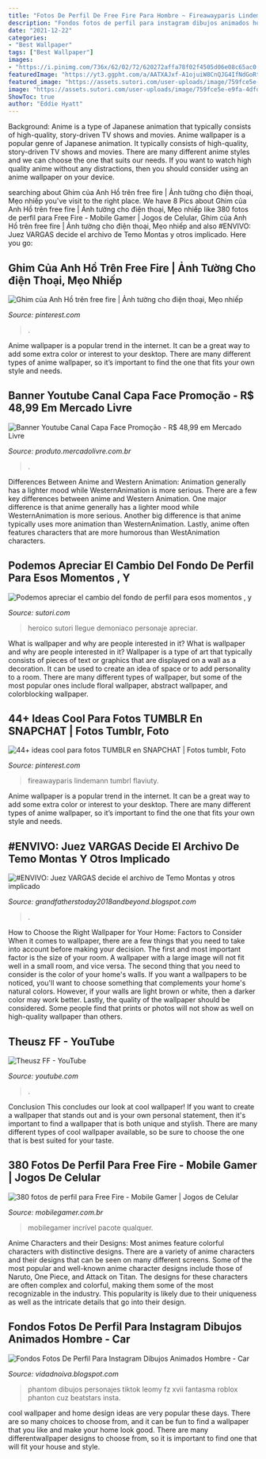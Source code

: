 ```yaml
---
title: "Fotos De Perfil De Free Fire Para Hombre ~ Fireawayparis Lindemann Tumbrl Flaviuty"
description: "Fondos fotos de perfil para instagram dibujos animados hombre"
date: "2021-12-22"
categories:
- "Best Wallpaper"
tags: ["Best Wallpaper"]
images:
- "https://i.pinimg.com/736x/62/02/72/620272affa78f02f4505d06e08c65ac0.jpg"
featuredImage: "https://yt3.ggpht.com/a/AATXAJxf-A1ojuiW8CnQJG4IfNdGoRtesRH3nG6vgI2mOg=s900-c-k-c0xffffffff-no-rj-mo"
featured_image: "https://assets.sutori.com/user-uploads/image/759fce5e-e9fa-4dfd-a65b-3706bdb984e6/a3e4364ae5a77c9518495173750584e9.jpeg"
image: "https://assets.sutori.com/user-uploads/image/759fce5e-e9fa-4dfd-a65b-3706bdb984e6/a3e4364ae5a77c9518495173750584e9.jpeg"
ShowToc: true
author: "Eddie Hyatt"
---
```



Background: Anime is a type of Japanese animation that typically consists of high-quality, story-driven TV shows and movies.
Anime wallpaper is a popular genre of Japanese animation. It typically consists of high-quality, story-driven TV shows and movies. There are many different anime styles and we can choose the one that suits our needs. If you want to watch high quality anime without any distractions, then you should consider using an anime wallpaper on your device.

	

		
searching about Ghim của Anh Hồ trên free fire | Ảnh tường cho điện thoại, Mẹo nhiếp you've visit to the right place. We have 8 Pics about Ghim của Anh Hồ trên free fire | Ảnh tường cho điện thoại, Mẹo nhiếp like 380 fotos de perfil para Free Fire - Mobile Gamer | Jogos de Celular, Ghim của Anh Hồ trên free fire | Ảnh tường cho điện thoại, Mẹo nhiếp and also #ENVIVO: Juez VARGAS decide el archivo de Temo Montas y otros implicado. Here you go:
		
    
## Ghim Của Anh Hồ Trên Free Fire | Ảnh Tường Cho điện Thoại, Mẹo Nhiếp

<img loading=lazy src="https://i.pinimg.com/736x/18/ec/13/18ec138c1e0b2ea3de77283fc1da22b9.jpg" onerror="this.onerror=null;this.src='https://tse2.mm.bing.net/th?id=OIP.iEYqtxwiMM_BxauWeBgfegHaNK&amp;pid=15.1';" alt="Ghim của Anh Hồ trên free fire | Ảnh tường cho điện thoại, Mẹo nhiếp">

_Source: pinterest.com_

>. 

	

Anime wallpaper is a popular trend in the internet. It can be a great way to add some extra color or interest to your desktop. There are many different types of anime wallpaper, so it’s important to find the one that fits your own style and needs.

    
## Banner Youtube Canal Capa Face Promoção - R$ 48,99 Em Mercado Livre

<img loading=lazy src="https://http2.mlstatic.com/banner-youtube-canal-capa-face-promoco-D_NQ_NP_870189-MLB26657994575_012018-F.jpg" onerror="this.onerror=null;this.src='https://tse2.mm.bing.net/th?id=OIP.Sp21cDxCnsDxB0v_UTiS1gHaEK&amp;pid=15.1';" alt="Banner Youtube Canal Capa Face Promoção - R$ 48,99 em Mercado Livre">

_Source: produto.mercadolivre.com.br_

>. 

	

Differences Between Anime and Western Animation: Animation generally has a lighter mood while WesternAnimation is more serious.
There are a few key differences between anime and Western Animation. One major difference is that anime generally has a lighter mood while WesternAnimation is more serious. Another big difference is that anime typically uses more animation than WesternAnimation. Lastly, anime often features characters that are more humorous than WestAnimation characters.

    
## Podemos Apreciar El Cambio Del Fondo De Perfil Para Esos Momentos , Y

<img loading=lazy src="https://assets.sutori.com/user-uploads/image/759fce5e-e9fa-4dfd-a65b-3706bdb984e6/a3e4364ae5a77c9518495173750584e9.jpeg" onerror="this.onerror=null;this.src='https://tse2.mm.bing.net/th?id=OIP.yVLay2pali-77sUp_zjXCAAAAA&amp;pid=15.1';" alt="Podemos apreciar el cambio del fondo de perfil para esos momentos , y">

_Source: sutori.com_

>heroico sutori llegue demoniaco personaje apreciar. 

	

What is wallpaper and why are people interested in it?
What is wallpaper and why are people interested in it?
Wallpaper is a type of art that typically consists of pieces of text or graphics that are displayed on a wall as a decoration. It can be used to create an idea of space or to add personality to a room. There are many different types of wallpaper, but some of the most popular ones include floral wallpaper, abstract wallpaper, and colorblocking wallpaper.

    
## 44+ Ideas Cool Para Fotos TUMBLR En SNAPCHAT | Fotos Tumblr, Foto

<img loading=lazy src="https://i.pinimg.com/736x/62/02/72/620272affa78f02f4505d06e08c65ac0.jpg" onerror="this.onerror=null;this.src='https://tse2.mm.bing.net/th?id=OIP.1LkfEI5-LYm79IpEd-TkygHaNK&amp;pid=15.1';" alt="44+ ideas cool para fotos TUMBLR en SNAPCHAT | Fotos tumblr, Foto">

_Source: pinterest.com_

>fireawayparis lindemann tumbrl flaviuty. 

	

Anime wallpaper is a popular trend in the internet. It can be a great way to add some extra color or interest to your desktop. There are many different types of anime wallpaper, so it’s important to find the one that fits your own style and needs.

    
## #ENVIVO: Juez VARGAS Decide El Archivo De Temo Montas Y Otros Implicado

<img loading=lazy src="https://lh6.googleusercontent.com/proxy/-0UBaOD3ii9m7ogiJzquYoeVkZmH8GOhORv_94ZGOFHPJkEs0efz7z6Y7CTBtnCqlb7e0mbM_3IivMxIuIygUCZ54xU=w1200-h630-n-k-no-nu" onerror="this.onerror=null;this.src='https://tse3.mm.bing.net/th?id=OIP.Vjz7tbIT6M_wo7RKpBqVBQHaFj&amp;pid=15.1';" alt="#ENVIVO: Juez VARGAS decide el archivo de Temo Montas y otros implicado">

_Source: grandfatherstoday2018andbeyond.blogspot.com_

>. 

	

How to Choose the Right Wallpaper for Your Home: Factors to Consider
When it comes to wallpaper, there are a few things that you need to take into account before making your decision. The first and most important factor is the size of your room. A wallpaper with a large image will not fit well in a small room, and vice versa. 
The second thing that you need to consider is the color of your home's walls. If you want a wallpapers to be noticed, you'll want to choose something that complements your home's natural colors. However, if your walls are light brown or white, then a darker color may work better. 
Lastly, the quality of the wallpaper should be considered. Some people find that prints or photos will not show as well on high-quality wallpaper than others.

    
## Theusz FF - YouTube

<img loading=lazy src="https://yt3.ggpht.com/a/AATXAJxf-A1ojuiW8CnQJG4IfNdGoRtesRH3nG6vgI2mOg=s900-c-k-c0xffffffff-no-rj-mo" onerror="this.onerror=null;this.src='https://tse4.mm.bing.net/th?id=OIP.7bd6Ao3XuE71suydB1lxagHaHa&amp;pid=15.1';" alt="Theusz FF - YouTube">

_Source: youtube.com_

>. 

	

Conclusion
This concludes our look at cool wallpaper! If you want to create a wallpaper that stands out and is your own personal statement, then it's important to find a wallpaper that is both unique and stylish. There are many different types of cool wallpaper available, so be sure to choose the one that is best suited for your taste.

    
## 380 Fotos De Perfil Para Free Fire - Mobile Gamer | Jogos De Celular

<img loading=lazy src="https://www.mobilegamer.com.br/wp-content/uploads/2021/02/fotos-perfil-free-fire-768x439.jpg" onerror="this.onerror=null;this.src='https://tse4.mm.bing.net/th?id=OIP.toJGeotBLOCK9eqgbby4-QHaEO&amp;pid=15.1';" alt="380 fotos de perfil para Free Fire - Mobile Gamer | Jogos de Celular">

_Source: mobilegamer.com.br_

>mobilegamer incrível pacote qualquer. 

	

Anime Characters and their Designs: Most animes feature colorful characters with distinctive designs.
There are a variety of anime characters and their designs that can be seen on many different screens. Some of the most popular and well-known anime character designs include those of Naruto, One Piece, and Attack on Titan. The designs for these characters are often complex and colorful, making them some of the most recognizable in the industry. This popularity is likely due to their uniqueness as well as the intricate details that go into their design.

    
## Fondos Fotos De Perfil Para Instagram Dibujos Animados Hombre - Car

<img loading=lazy src="https://i.pinimg.com/originals/fb/1e/4f/fb1e4f2c39faaf3502be109730824657.jpg" onerror="this.onerror=null;this.src='https://tse4.mm.bing.net/th?id=OIP.HnfJ680UTEz2uoFeKuNMxAHaHa&amp;pid=15.1';" alt="Fondos Fotos De Perfil Para Instagram Dibujos Animados Hombre - Car">

_Source: vidadnoiva.blogspot.com_

>phantom dibujos personajes tiktok leomy fz xvii fantasma roblox phanton cuz beatstars insta. 

	

cool wallpaper and home design ideas are very popular these days. There are so many choices to choose from, and it can be fun to find a wallpaper that you like and make your home look good. There are many differentwallpaper designs to choose from, so it is important to find one that will fit your house and style.

